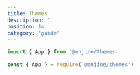 ```yaml
---
title: Themes
description: ''
position: 14
category: 'guide'
---
```


<code-group>
  <code-block label="es6" active>

  ```js
  import { App } from '@enjine/themes'
  ```

  </code-block>
  <code-block label="commonjs">

  ```js
  const { App } = require('@enjine/themes')
  ```

  </code-block>
</code-group>
